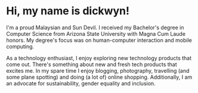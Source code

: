 # Hi, my name is dickwyn!

I'm a proud Malaysian and Sun Devil. I received my Bachelor's degree in Computer Science from Arizona State University with Magna Cum Laude honors. My degree's focus was on human-computer interaction and mobile computing.

As a technology enthusiast, I enjoy exploring new technology products that come out. There's something about new and fresh tech products that excites me.
In my spare time I enjoy blogging, photography, travelling (and some plane spotting) and doing (a lot of) online shopping. Additionally, I am an advocate for sustainability, gender equality and inclusion.
